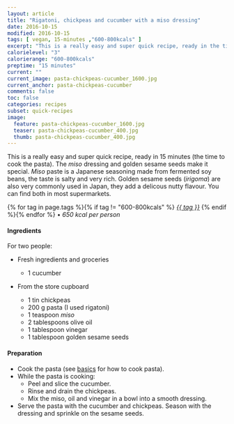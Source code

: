 ```yaml
---
layout: article
title: "Rigatoni, chickpeas and cucumber with a miso dressing"
date: 2016-10-15
modified: 2016-10-15
tags: [ vegan, 15-minutes ,"600-800kcals" ]
excerpt: "This is a really easy and super quick recipe, ready in the time to cook the pasta."
calorielevel: "3"
calorierange: "600-800kcals"
preptime: "15 minutes"
current: ""
current_image: pasta-chickpeas-cucumber_1600.jpg
current_anchor: pasta-chickpeas-cucumber
comments: false
toc: false
categories: recipes
subset: quick-recipes
image:
  feature: pasta-chickpeas-cucumber_1600.jpg
  teaser: pasta-chickpeas-cucumber_400.jpg
  thumb: pasta-chickpeas-cucumber_400.jpg
---
```


This is a really easy and super quick recipe, ready in 15 minutes (the time to cook the pasta). The _miso_ dressing and golden sesame seeds make it special. _Miso_ paste is a Japanese seasoning made from fermented soy beans, the taste is salty and very rich. Golden sesame seeds  (_irigoma_) are also very commonly used in Japan, they add a delicous nutty flavour. You can find both in most supermarkets.

{% for tag in page.tags %}{% if tag != "600-800kcals" %}&nbsp;<a class="post-tag" href="{{ site.url}}/tags/#{{ tag }}">_{{ tag }}_</a>&nbsp;{% endif %}{% endfor %} &bull;&nbsp;<em>650&nbsp;kcal&nbsp;per&nbsp;person</em>&nbsp;&nbsp;<a href="{{ site.url}}/tags/#600-800kcals"><img src="{{ site.url }}/images/battery_lvl_3.png" style="height:1.0em;"></a>


#### Ingredients

For two people:

- Fresh ingredients and groceries
  - 1 cucumber

- From the store cupboard
  - 1 tin chickpeas
  - 200 g pasta (I used rigatoni)
  - 1 teaspoon _miso_
  - 2 tablespoons olive oil
  - 1 tablespoon vinegar
  - 1 tablespoon golden sesame seeds	

#### Preparation
  
- Cook the pasta (see <a href="{{ site.url }}/basics#toc2">basics</a> for how to cook pasta).
- While the pasta is cooking:
  - Peel and slice the cucumber.
  - Rinse and drain the chickpeas.
  - Mix the miso, oil and vinegar in a bowl into a smooth dressing.
- Serve the pasta with the cucumber and chickpeas. Season with the dressing and sprinkle on the sesame seeds.

